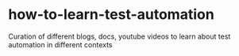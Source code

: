 # how-to-learn-test-automation
Curation of different blogs, docs, youtube videos to learn about test automation in different contexts
